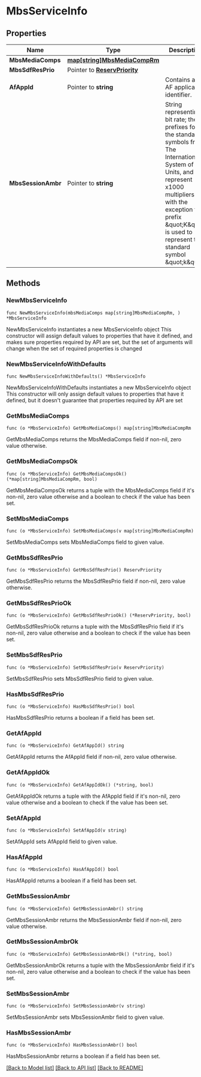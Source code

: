 # MbsServiceInfo

## Properties

Name | Type | Description | Notes
------------ | ------------- | ------------- | -------------
**MbsMediaComps** | [**map[string]MbsMediaCompRm**](MbsMediaCompRm.md) |  | 
**MbsSdfResPrio** | Pointer to [**ReservPriority**](ReservPriority.md) |  | [optional] 
**AfAppId** | Pointer to **string** | Contains an AF application identifier. | [optional] 
**MbsSessionAmbr** | Pointer to **string** | String representing a bit rate; the prefixes follow the standard symbols from The International System of Units, and represent x1000 multipliers, with the exception that prefix \&quot;K\&quot; is used to represent the standard symbol \&quot;k\&quot;.  | [optional] 

## Methods

### NewMbsServiceInfo

`func NewMbsServiceInfo(mbsMediaComps map[string]MbsMediaCompRm, ) *MbsServiceInfo`

NewMbsServiceInfo instantiates a new MbsServiceInfo object
This constructor will assign default values to properties that have it defined,
and makes sure properties required by API are set, but the set of arguments
will change when the set of required properties is changed

### NewMbsServiceInfoWithDefaults

`func NewMbsServiceInfoWithDefaults() *MbsServiceInfo`

NewMbsServiceInfoWithDefaults instantiates a new MbsServiceInfo object
This constructor will only assign default values to properties that have it defined,
but it doesn't guarantee that properties required by API are set

### GetMbsMediaComps

`func (o *MbsServiceInfo) GetMbsMediaComps() map[string]MbsMediaCompRm`

GetMbsMediaComps returns the MbsMediaComps field if non-nil, zero value otherwise.

### GetMbsMediaCompsOk

`func (o *MbsServiceInfo) GetMbsMediaCompsOk() (*map[string]MbsMediaCompRm, bool)`

GetMbsMediaCompsOk returns a tuple with the MbsMediaComps field if it's non-nil, zero value otherwise
and a boolean to check if the value has been set.

### SetMbsMediaComps

`func (o *MbsServiceInfo) SetMbsMediaComps(v map[string]MbsMediaCompRm)`

SetMbsMediaComps sets MbsMediaComps field to given value.


### GetMbsSdfResPrio

`func (o *MbsServiceInfo) GetMbsSdfResPrio() ReservPriority`

GetMbsSdfResPrio returns the MbsSdfResPrio field if non-nil, zero value otherwise.

### GetMbsSdfResPrioOk

`func (o *MbsServiceInfo) GetMbsSdfResPrioOk() (*ReservPriority, bool)`

GetMbsSdfResPrioOk returns a tuple with the MbsSdfResPrio field if it's non-nil, zero value otherwise
and a boolean to check if the value has been set.

### SetMbsSdfResPrio

`func (o *MbsServiceInfo) SetMbsSdfResPrio(v ReservPriority)`

SetMbsSdfResPrio sets MbsSdfResPrio field to given value.

### HasMbsSdfResPrio

`func (o *MbsServiceInfo) HasMbsSdfResPrio() bool`

HasMbsSdfResPrio returns a boolean if a field has been set.

### GetAfAppId

`func (o *MbsServiceInfo) GetAfAppId() string`

GetAfAppId returns the AfAppId field if non-nil, zero value otherwise.

### GetAfAppIdOk

`func (o *MbsServiceInfo) GetAfAppIdOk() (*string, bool)`

GetAfAppIdOk returns a tuple with the AfAppId field if it's non-nil, zero value otherwise
and a boolean to check if the value has been set.

### SetAfAppId

`func (o *MbsServiceInfo) SetAfAppId(v string)`

SetAfAppId sets AfAppId field to given value.

### HasAfAppId

`func (o *MbsServiceInfo) HasAfAppId() bool`

HasAfAppId returns a boolean if a field has been set.

### GetMbsSessionAmbr

`func (o *MbsServiceInfo) GetMbsSessionAmbr() string`

GetMbsSessionAmbr returns the MbsSessionAmbr field if non-nil, zero value otherwise.

### GetMbsSessionAmbrOk

`func (o *MbsServiceInfo) GetMbsSessionAmbrOk() (*string, bool)`

GetMbsSessionAmbrOk returns a tuple with the MbsSessionAmbr field if it's non-nil, zero value otherwise
and a boolean to check if the value has been set.

### SetMbsSessionAmbr

`func (o *MbsServiceInfo) SetMbsSessionAmbr(v string)`

SetMbsSessionAmbr sets MbsSessionAmbr field to given value.

### HasMbsSessionAmbr

`func (o *MbsServiceInfo) HasMbsSessionAmbr() bool`

HasMbsSessionAmbr returns a boolean if a field has been set.


[[Back to Model list]](../README.md#documentation-for-models) [[Back to API list]](../README.md#documentation-for-api-endpoints) [[Back to README]](../README.md)


